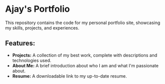 # Ajay's Portfolio

This repository contains the code for my personal portfolio site, showcasing my skills, projects, and experiences.

## Features:

- **Projects:** A collection of my best work, complete with descriptions and technologies used.
- **About Me:** A brief introduction about who I am and what I'm passionate about.
- **Resume:** A downloadable link to my up-to-date resume.
